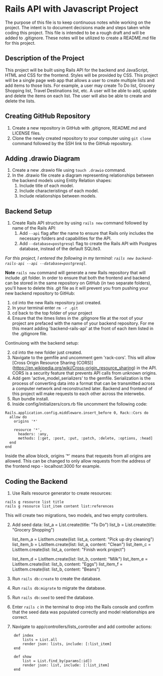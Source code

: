 # Rails API with Javascript Project

The purpose of this file is to keep continuous notes while working on the project. The intent is to document decisions made and steps taken while coding this project. This file is intended to be a rough draft and will be added to .gitignore. These notes will be utilized to create a README.md file for this project.

## Description of the Project

This project will be built using Rails API for the backend and JavaScript, HTML and CSS for the frontend. Styles will be provided by CSS. This project will be a single page web app that allows a user to create multiple lists and add items to those lists. For example, a user may create To Do list, Grocery Shopping list, Travel Destinations list, etc. A user will be able to add, update and delete the items on each list. The user will also be able to create and delete the lists.

## Creating GitHub Repository

1. Create a new repository in GitHub with .gitignore, README.md and LICENSE files.
2. Clone the newly created repository to your computer using `git clone` command followed by the SSH link to the GitHub repository.

## Adding .drawio Diagram

1. Create a new .drawio file using `touch .drawio` command.
2. In the .drawio file create a diagram representing relationships between the backend models using Entity Relation shapes:
   1. Include title of each model.
   2. Include characteristings of each model.
   3. Include relationships between models.

## Backend Setup

1. Create Rails API structure by using `rails new` command followed by name of the Rails API:
   1. Add `--api` flag after the name to ensure that Rails only includes the necessary folders and capabilities for the API.
   2. Add `--database=postgresql` flag to create the Rails API with Postgres database, instead of the default SQLite3.

_For this project, I entered the following in my terminal: `rails new backend-rails-api --api --database=postgresql`._

**Note**
`rails new` command will generate a new Rails repository that will include .git folder. In order to ensure that both the frontend and backend can be stored in the same repository on GitHub (in two separate folders), you'll have to delete this .git file as it will prevent you from pushing your new backend repository to GitHub:

1. cd into the new Rails repository just created.
2. In your terminal enter `rm -r .git`
3. cd back to the top folder of your project
4. Ensure that the itmes listes in the .gitignore file at the root of your project are prefaced with the name of your backend repository. For me this meant adding 'backend-rails-api' at the front of each item listed in the .gitignore file.

Continuiong with the backend setup:

2. cd into the new folder just created.
3. Navigate to the gemfile and uncomment gem 'rack-cors'. This will allow [Cross Origin Resource Sharing (CORS)] (https://en.wikipedia.org/wiki/Cross-origin_resource_sharing) in the API. CORS is a security feature that prevents API calls from unknown origins.
4. Add gem 'active_model_serializers' to the gemfile. Serialization is the process of converting data into a format that can be transmitted across a computer network and reconstructed later. Backend and frontend of this project will make requests to each other across the interwebs.
5. Run bundle install.
6. Inside config/initializers/cors.rb file uncomment the following code:

```
Rails.application.config.middleware.insert_before 0, Rack::Cors do
  allow do
    origins '*'

    resource '*',
      headers: :any,
      methods: [:get, :post, :put, :patch, :delete, :options, :head]
  end
end
```

Inside the allow block, origins '\*' means that requests from all origins are allowed. This can be changed to only allow requests from the address of the frontend repo - localhost:3000 for example.

## Coding the Backend

1. Use Rails resource generator to create resources:

```
rails g resource list title
rails g resource list_item content list:references
```

This will create two migrations, two models, and two empty controllers.

2. Add seed data:
   list_a = List.create(title: "To Do")
   list_b = List.create(title: "Grocery Shopping")

   list_item_a = ListItem.create(list: list_a, content: "Pick up dry cleaning")
   list_item_b = ListItem.create(list: list_a, content: "Clean")
   list_item_c = ListItem.create(list: list_a, content: "Finish work project")

   list_item_d = ListItem.create(list: list_b, content: "Milk")
   list_item_e = ListItem.create(list: list_b, content: "Eggs")
   list_item_f = ListItem.create(list: list_b, content: "Beans")

3. Run `rails db:create` to create the database.
4. Run `rails db:migrate` to migrate the database.
5. Run `rails db:seed` to seed the database.
6. Enter `rails c` in the terminal to drop into the Rails console and confirm that the seed data was populated correctly and model relationships are correct.
7. Navigate to app/controllers/lists_controller and add controller actions:

```
    def index
        lists = List.all
        render json: lists, include: [:list_item]
    end

    def show
        list = List.find_by(params[:id])
        render json: list, include: [:list_item]
    end
```
